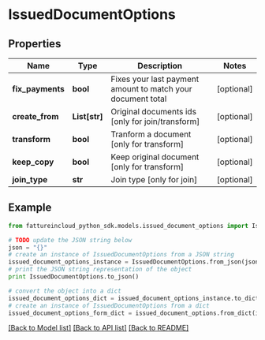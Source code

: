 # IssuedDocumentOptions


## Properties
Name | Type | Description | Notes
------------ | ------------- | ------------- | -------------
**fix_payments** | **bool** | Fixes your last payment amount to match your document total | [optional] 
**create_from** | **List[str]** | Original documents ids [only for join/transform] | [optional] 
**transform** | **bool** | Tranform a document [only for transform] | [optional] 
**keep_copy** | **bool** | Keep original document [only for transform] | [optional] 
**join_type** | **str** | Join type [only for join] | [optional] 

## Example

```python
from fattureincloud_python_sdk.models.issued_document_options import IssuedDocumentOptions

# TODO update the JSON string below
json = "{}"
# create an instance of IssuedDocumentOptions from a JSON string
issued_document_options_instance = IssuedDocumentOptions.from_json(json)
# print the JSON string representation of the object
print IssuedDocumentOptions.to_json()

# convert the object into a dict
issued_document_options_dict = issued_document_options_instance.to_dict()
# create an instance of IssuedDocumentOptions from a dict
issued_document_options_form_dict = issued_document_options.from_dict(issued_document_options_dict)
```
[[Back to Model list]](../README.md#documentation-for-models) [[Back to API list]](../README.md#documentation-for-api-endpoints) [[Back to README]](../README.md)


